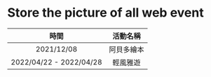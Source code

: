 Store the picture of all web event
=======================================
| 時間  | 活動名稱 |
| :-------------: | :-------------: |
| 2021/12/08  | 阿貝多繪本 |
| 2022/04/22 - 2022/04/28  | 輕風雅遊  |
